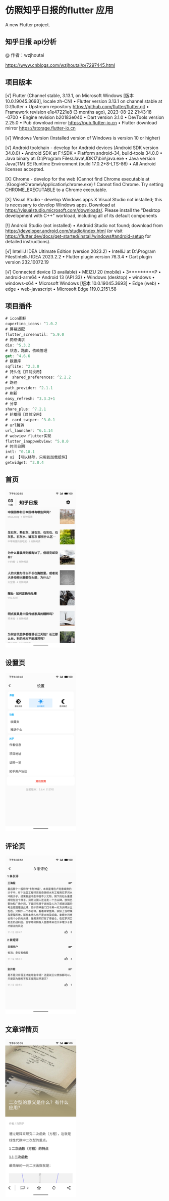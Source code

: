 # 仿照知乎日报的flutter 应用

A new Flutter project.

## 知乎日报 api分析
@ 作者：wzjhoutai

https://www.cnblogs.com/wzjhoutai/p/7297445.html

## 项目版本


[√] Flutter (Channel stable, 3.13.1, on Microsoft Windows [版本 10.0.19045.3693], locale zh-CN)
    • Flutter version 3.13.1 on channel stable at D:\flutter
    • Upstream repository https://github.com/flutter/flutter.git
    • Framework revision e1e47221e8 (3 months ago), 2023-08-22 21:43:18 -0700
    • Engine revision b20183e040
    • Dart version 3.1.0
    • DevTools version 2.25.0
    • Pub download mirror https://pub.flutter-io.cn
    • Flutter download mirror https://storage.flutter-io.cn

[√] Windows Version (Installed version of Windows is version 10 or higher)

[√] Android toolchain - develop for Android devices (Android SDK version 34.0.0)
    • Android SDK at F:\SDK
    • Platform android-34, build-tools 34.0.0
    • Java binary at: D:\Program Files\Java\JDK17\bin\java.exe
    • Java version Java(TM) SE Runtime Environment (build 17.0.2+8-LTS-86)
    • All Android licenses accepted.

[X] Chrome - develop for the web (Cannot find Chrome executable at .\Google\Chrome\Application\chrome.exe)
    ! Cannot find Chrome. Try setting CHROME_EXECUTABLE to a Chrome executable.

[X] Visual Studio - develop Windows apps
    X Visual Studio not installed; this is necessary to develop Windows apps.
      Download at https://visualstudio.microsoft.com/downloads/.
      Please install the "Desktop development with C++" workload, including all of its default components

[!] Android Studio (not installed)
    • Android Studio not found; download from https://developer.android.com/studio/index.html
      (or visit https://flutter.dev/docs/get-started/install/windows#android-setup for detailed instructions).

[√] IntelliJ IDEA Ultimate Edition (version 2023.2)
    • IntelliJ at D:\Program Files\IntelliJ IDEA 2023.2.2
    • Flutter plugin version 76.3.4
    • Dart plugin version 232.10072.19

[√] Connected device (3 available)
    • MEIZU 20 (mobile) • 3*********P • android-arm64  • Android 13 (API 33)
    • Windows (desktop) • windows       • windows-x64    • Microsoft Windows [版本 10.0.19045.3693]
    • Edge (web)        • edge          • web-javascript • Microsoft Edge 119.0.2151.58


## 项目插件

```dart
# icon图标
cupertino_icons: ^1.0.2
# 屏幕适配
flutter_screenutil: ^5.9.0
# 网络请求
dio: ^5.3.2
# 状态，路由，依赖管理
get: ^4.6.6
# 数据库
sqflite: ^2.3.0
# 持久化【目前没用】
#  shared_preferences: ^2.2.2
# 路径
path_provider: ^2.1.1
# 刷新
easy_refresh: ^3.3.2+1
# 分享
share_plus: ^7.2.1
# 轮播图【目前没用】
#  card_swiper: ^3.0.1
# url跳转
url_launcher: ^6.1.14
# webview flutter实现
flutter_inappwebview: ^5.8.0
# 时间日期
intl: ^0.18.1
# ui 【可以移除，只用到加载组件】
getwidget: ^2.0.4
```

## 首页

<img alt="S31103-12455591_com.example.item_news" height="500" src="assets/md/S31103-12455591_com.example.item_news.png"/>

## 设置页

<img alt="S31117-19434108_com.example.item_news" height="500" src="assets/md/S31117-19434108_com.example.item_news.png"/>

## 评论页

<img alt="S31117-19455273_com.example.item_news" height="500" src="assets/md/S31117-19455273_com.example.item_news.png"/>

## 文章详情页

<img alt="S31117-19443625_com.example.item_news" height="500" src="assets/md/S31117-19443625_com.example.item_news.png"/>